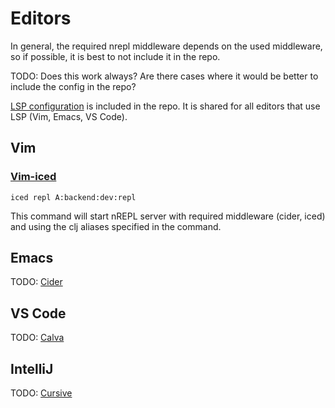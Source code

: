 # Editors

In general, the required nrepl middleware depends on the used middleware,
so if possible, it is best to not include it in the repo.

TODO: Does this work always? Are there cases where it would be better to
include the config in the repo?

[LSP configuration](../.lsp/config.edn) is included in the repo. It is shared for all editors
that use LSP (Vim, Emacs, VS Code).

## Vim

### [Vim-iced](https://liquidz.github.io/vim-iced/#quick_start)

`iced repl A:backend:dev:repl`

This command will start nREPL server with required middleware (cider, iced)
and using the clj aliases specified in the command.

## Emacs

TODO: [Cider](https://cider.mx/)

## VS Code

TODO: [Calva](https://calva.io/)

## IntelliJ

TODO: [Cursive](https://cursive-ide.com/)
